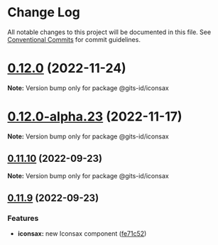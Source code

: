 # Change Log

All notable changes to this project will be documented in this file.
See [Conventional Commits](https://conventionalcommits.org) for commit guidelines.

# [0.12.0](https://github.com/gitsindonesia/ui-component/compare/v0.12.0-alpha.28...v0.12.0) (2022-11-24)

**Note:** Version bump only for package @gits-id/iconsax

# [0.12.0-alpha.23](https://github.com/gitsindonesia/ui-component/compare/v0.12.0-alpha.22...v0.12.0-alpha.23) (2022-11-17)

**Note:** Version bump only for package @gits-id/iconsax

## [0.11.10](https://github.com/gitsindonesia/ui-component/compare/v0.11.9...v0.11.10) (2022-09-23)

**Note:** Version bump only for package @gits-id/iconsax

## [0.11.9](https://github.com/gitsindonesia/ui-component/compare/v0.11.8...v0.11.9) (2022-09-23)

### Features

- **iconsax:** new Iconsax component ([fe71c52](https://github.com/gitsindonesia/ui-component/commit/fe71c52204e00c2a13a9b6e5ecf0c420d5d3cd11))
